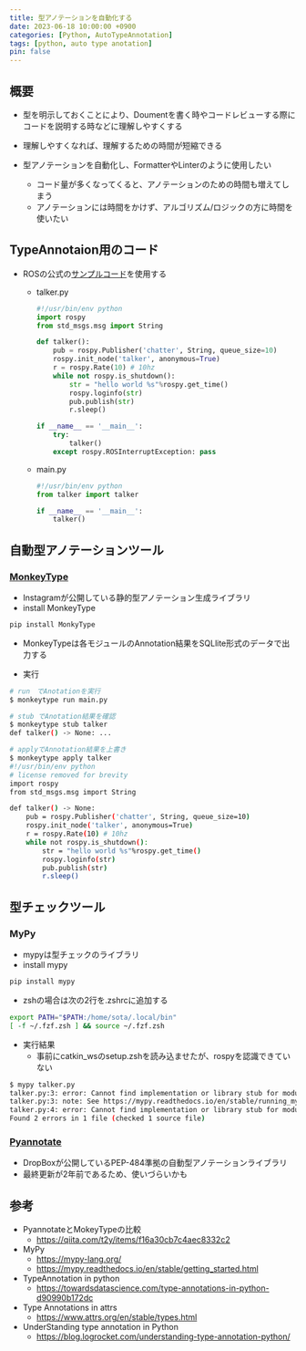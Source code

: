 ```yaml
---
title: 型アノテーションを自動化する
date: 2023-06-18 10:00:00 +0900
categories: [Python, AutoTypeAnnotation]
tags: [python, auto type anotation]
pin: false
---
```


## 概要
- 型を明示しておくことにより、Doumentを書く時やコードレビューする際にコードを説明する時などに理解しやすくする
- 理解しやすくなれば、理解するための時間が短縮できる

- 型アノテーションを自動化し、FormatterやLinterのように使用したい
    - コード量が多くなってくると、アノテーションのための時間も増えてしまう
    - アノテーションには時間をかけず、アルゴリズム/ロジックの方に時間を使いたい

## TypeAnnotaion用のコード
- ROSの公式の[サンプルコード](http://wiki.ros.org/ja/ROS/Tutorials/WritingPublisherSubscriber%28python%29)を使用する
    - talker.py

        ```py
        #!/usr/bin/env python
        import rospy
        from std_msgs.msg import String

        def talker():
            pub = rospy.Publisher('chatter', String, queue_size=10)
            rospy.init_node('talker', anonymous=True)
            r = rospy.Rate(10) # 10hz
            while not rospy.is_shutdown():
                str = "hello world %s"%rospy.get_time()
                rospy.loginfo(str)
                pub.publish(str)
                r.sleep()

        if __name__ == '__main__':
            try:
                talker()
            except rospy.ROSInterruptException: pass
        ```

    - main.py

        ```py
        #!/usr/bin/env python
        from talker import talker

        if __name__ == '__main__':
            talker()
        ```

## 自動型アノテーションツール
### [MonkeyType](https://github.com/Instagram/MonkeyType)
- Instagramが公開している静的型アノテーション生成ライブラリ
- install MonkeyType

```bash
pip install MonkyType
```

- MonkeyTypeは各モジュールのAnnotation結果をSQLlite形式のデータで出力する

- 実行

``` bash
# run　でAnotationを実行
$ monkeytype run main.py

# stub でAnotation結果を確認
$ monkeytype stub talker
def talker() -> None: ...

# applyでAnnotation結果を上書き
$ monkeytype apply talker
#!/usr/bin/env python
# license removed for brevity
import rospy
from std_msgs.msg import String

def talker() -> None:
    pub = rospy.Publisher('chatter', String, queue_size=10)
    rospy.init_node('talker', anonymous=True)
    r = rospy.Rate(10) # 10hz
    while not rospy.is_shutdown():
        str = "hello world %s"%rospy.get_time()
        rospy.loginfo(str)
        pub.publish(str)
        r.sleep()
```

## 型チェックツール
### MyPy
- mypyは型チェックのライブラリ
- install mypy

```bash
pip install mypy
```

- zshの場合は次の2行を.zshrcに追加する

```bash
export PATH="$PATH:/home/sota/.local/bin"
[ -f ~/.fzf.zsh ] && source ~/.fzf.zsh
```

- 実行結果
    - 事前にcatkin_wsのsetup.zshを読み込ませたが、rospyを認識できていない

``` bash
$ mypy talker.py
talker.py:3: error: Cannot find implementation or library stub for module named "rospy"
talker.py:3: note: See https://mypy.readthedocs.io/en/stable/running_mypy.html#missing-imports
talker.py:4: error: Cannot find implementation or library stub for module named "std_msgs.msg"
Found 2 errors in 1 file (checked 1 source file)
```


### [Pyannotate](https://github.com/dropbox/pyannotate/tree/master)
- DropBoxが公開しているPEP-484準拠の自動型アノテーションライブラリ
- 最終更新が2年前であるため、使いづらいかも


## 参考
- PyannotateとMokeyTypeの比較
    - https://qiita.com/t2y/items/f16a30cb7c4aec8332c2
- MyPy
    - https://mypy-lang.org/
    - https://mypy.readthedocs.io/en/stable/getting_started.html
- TypeAnnotation in python
    - https://towardsdatascience.com/type-annotations-in-python-d90990b172dc
- Type Annotations in attrs
    - https://www.attrs.org/en/stable/types.html
- UnderStanding type annotation in Python
    - https://blog.logrocket.com/understanding-type-annotation-python/

